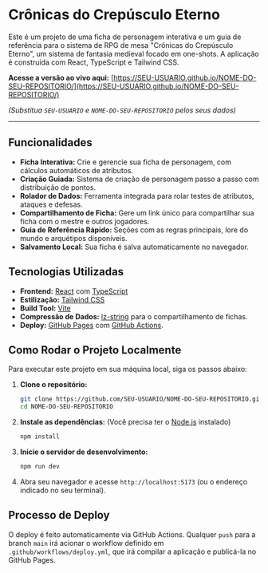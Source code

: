 # Crônicas do Crepúsculo Eterno

Este é um projeto de uma ficha de personagem interativa e um guia de referência para o sistema de RPG de mesa "Crônicas do Crepúsculo Eterno", um sistema de fantasia medieval focado em one-shots. A aplicação é construída com React, TypeScript e Tailwind CSS.

**Acesse a versão ao vivo aqui:** [https://SEU-USUARIO.github.io/NOME-DO-SEU-REPOSITORIO/](https://SEU-USUARIO.github.io/NOME-DO-SEU-REPOSITORIO/)

*(Substitua `SEU-USUARIO` e `NOME-DO-SEU-REPOSITORIO` pelos seus dados)*

---

## Funcionalidades

*   **Ficha Interativa:** Crie e gerencie sua ficha de personagem, com cálculos automáticos de atributos.
*   **Criação Guiada:** Sistema de criação de personagem passo a passo com distribuição de pontos.
*   **Rolador de Dados:** Ferramenta integrada para rolar testes de atributos, ataques e defesas.
*   **Compartilhamento de Ficha:** Gere um link único para compartilhar sua ficha com o mestre e outros jogadores.
*   **Guia de Referência Rápido:** Seções com as regras principais, lore do mundo e arquétipos disponíveis.
*   **Salvamento Local:** Sua ficha é salva automaticamente no navegador.

## Tecnologias Utilizadas

*   **Frontend:** [React](https://reactjs.org/) com [TypeScript](https://www.typescriptlang.org/)
*   **Estilização:** [Tailwind CSS](https://tailwindcss.com/)
*   **Build Tool:** [Vite](https://vitejs.dev/)
*   **Compressão de Dados:** [lz-string](https://github.com/pieroxy/lz-string) para o compartilhamento de fichas.
*   **Deploy:** [GitHub Pages](https://pages.github.com/) com [GitHub Actions](https://github.com/features/actions).

## Como Rodar o Projeto Localmente

Para executar este projeto em sua máquina local, siga os passos abaixo:

1.  **Clone o repositório:**
    ```sh
    git clone https://github.com/SEU-USUARIO/NOME-DO-SEU-REPOSITORIO.git
    cd NOME-DO-SEU-REPOSITORIO
    ```

2.  **Instale as dependências:**
    (Você precisa ter o [Node.js](https://nodejs.org/) instalado)
    ```sh
    npm install
    ```

3.  **Inicie o servidor de desenvolvimento:**
    ```sh
    npm run dev
    ```

4.  Abra seu navegador e acesse `http://localhost:5173` (ou o endereço indicado no seu terminal).

## Processo de Deploy

O deploy é feito automaticamente via GitHub Actions. Qualquer `push` para a branch `main` irá acionar o workflow definido em `.github/workflows/deploy.yml`, que irá compilar a aplicação e publicá-la no GitHub Pages.